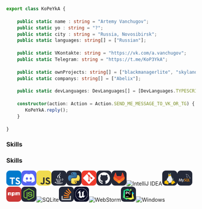 ```typescript
export class KoPeYkA {

    public static name : string = "Artemy Vanchugov";
    public static yo : string = "?";
    public static city : string = "Russia, Novosibirsk";
    public static languages: string[] = ["Russian"];

    public static VKontakte: string = "https://vk.com/a.vanchugov";
    public static Telegram: string = "https://t.me/KoP3YkA";

    public static ownProjects: string[] = ["blackmanagerlite", "skyland"];
    public static companys: string[] = ["Abelix"];

    public static devLanguages: DevLanguages[] = [DevLanguages.TYPESCRIPT, DevLanguages.JAVA, DevLanguages.JAVASCRIPT, DevLanguages.PYTHON];

    constructor(action: Action = Action.SEND_ME_MESSAGE_TO_VK_OR_TG) {
       KoPeYkA.reply();
    }

}
```

### Skills

### Skills

<img src="https://github.com/tandpfun/skill-icons/raw/main/icons/TypeScript.svg" width="40" height="40" alt="TypeScript"/><img src="https://github.com/tandpfun/skill-icons/raw/main/icons/Discord.svg" width="40" height="40" alt="DiscordJS"/><img src="https://github.com/tandpfun/skill-icons/raw/main/icons/JavaScript.svg" width="40" height="40" alt="JavaScript"/><img src="https://github.com/tandpfun/skill-icons/raw/main/icons/Java-Dark.svg" width="40" height="40" alt="Java"/><img src="https://github.com/tandpfun/skill-icons/raw/main/icons/Python-Dark.svg" width="40" height="40" alt="Python"/><img src="https://github.com/tandpfun/skill-icons/raw/main/icons/Git.svg" width="40" height="40" alt="Git"/><img src="https://github.com/tandpfun/skill-icons/raw/main/icons/Github-Dark.svg" width="40" height="40" alt="GitHub"/><img src="https://github.com/tandpfun/skill-icons/raw/main/icons/GitLab-Dark.svg" width="40" height="40" alt="GitLab"/><img src="https://github.com/tandpfun/skill-icons/raw/main/icons/IntelliJIDEA-Dark.svg" width="40" height="40" alt="IntelliJ IDEA"/><img src="https://github.com/tandpfun/skill-icons/raw/main/icons/Linux-Dark.svg" width="40" height="40" alt="Linux"/><img src="https://github.com/tandpfun/skill-icons/raw/main/icons/MySQL-Dark.svg" width="40" height="40" alt="MySQL"/><img src="https://github.com/tandpfun/skill-icons/raw/main/icons/NPM.svg" width="40" height="40" alt="NPM"/><img src="https://github.com/tandpfun/skill-icons/raw/main/icons/NodeJS-Dark.svg" width="40" height="40" alt="NodeJS"/><img src="https://github.com/tandpfun/skill-icons/raw/main/icons/SQLite-Dark.svg" width="40" height="40" alt="SQLite"/><img src="https://github.com/tandpfun/skill-icons/raw/main/icons/StackOverflow-Dark.svg" width="40" height="40" alt="Stack Overflow"/><img src="https://github.com/tandpfun/skill-icons/raw/main/icons/UnrealEngine.svg" width="40" height="40" alt="Unreal Engine"/><img src="https://github.com/tandpfun/skill-icons/raw/main/icons/WebStorm-Dark.svg" width="40" height="40" alt="WebStorm"/><img src="https://github.com/tandpfun/skill-icons/raw/main/icons/PyCharm-Dark.svg" width="40" height="40" alt="PyCharm"/><img src="https://github.com/tandpfun/skill-icons/raw/main/icons/Windows-Dark.svg" width="40" height="40" alt="Windows"/>
